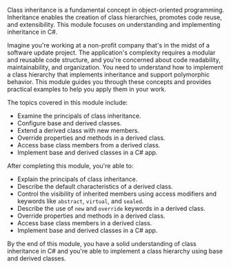 Class inheritance is a fundamental concept in object-oriented programming. Inheritance enables the creation of class hierarchies, promotes code reuse, and extensibility. This module focuses on understanding and implementing inheritance in C#.

Imagine you're working at a non-profit company that's in the midst of a software update project. The application's complexity requires a modular and reusable code structure, and you're concerned about code readability, maintainability, and organization. You need to understand how to implement a class hierarchy that implements inheritance and support polymorphic behavior. This module guides you through these concepts and provides practical examples to help you apply them in your work.

The topics covered in this module include:

- Examine the principals of class inheritance.
- Configure base and derived classes.
- Extend a derived class with new members.
- Override properties and methods in a derived class.
- Access base class members from a derived class.
- Implement base and derived classes in a C# app.

After completing this module, you're able to:

- Explain the principals of class inheritance.
- Describe the default characteristics of a derived class.
- Control the visibility of inherited members using access modifiers and keywords like `abstract`, `virtual`, and `sealed`.
- Describe the use of `new` and `override` keywords in a derived class.
- Override properties and methods in a derived class.
- Access base class members in a derived class.
- Implement base and derived classes in a C# app.

By the end of this module, you have a solid understanding of class inheritance in C# and you're able to implement a class hierarchy using base and derived classes.
